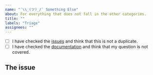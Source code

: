 ```yaml
---
name: "¯\\_(ツ)_/¯ Something Else"
about: For everything that does not fall in the other categories.
title: ""
labels: "Triage"
assignees: ""
---
```


<!--
    First of all thank you for submitting an issue.

    Before submitting the issue please check the checklist below and
    make sure that all boxes are ticked after you have fulfilled their tasks.
-->

<!-- For checking the box add an `x` between the brackets like so: [x] -->

- [ ] I have checked the [issues](https://github.com/cielquan/python_test-cielquan/issues) and think that this is not a duplicate.
- [ ] I have checked the [documentation](https://python-test-cielquan.rtfd.io/) and think that my question is not covered.

## The issue

<!-- Now please explain your issue or question, please be descriptive. -->
